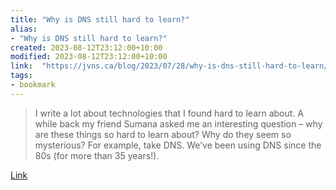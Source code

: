 ```yaml
---
title: "Why is DNS still hard to learn?"
alias:
- "Why is DNS still hard to learn?"
created: 2023-08-12T23:12:00+10:00
modified: 2023-08-12T23:12:00+10:00
link:  "https://jvns.ca/blog/2023/07/28/why-is-dns-still-hard-to-learn/"
tags:
- bookmark
---
```


> I write a lot about technologies that I found hard to learn about. A while back my friend Sumana asked me an interesting question – why are these things so hard to learn about? Why do they seem so mysterious? For example, take DNS. We’ve been using DNS since the 80s (for more than 35 years!).

[Link](https://jvns.ca/blog/2023/07/28/why-is-dns-still-hard-to-learn/)

